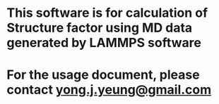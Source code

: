 # This software is for calculation of Structure factor using MD data generated by LAMMPS software
# For the usage document, please contact yong.j.yeung@gmail.com

